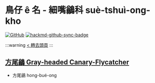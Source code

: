 # 鳥仔 ê 名 - 細嘴鶲科 suè-tshuì-ong-kho

[![GitHub](https://img.shields.io/badge/GitHub-black?logo=github)](https://github.com/siansiansu/tsiau-a-e-mia)
[![hackmd-github-sync-badge](https://hackmd.io/jUTuiYyAS-2IB4NlsWbSUQ/badge)](https://hackmd.io/jUTuiYyAS-2IB4NlsWbSUQ)

:::warning
[< 轉去頭頁](https://hackmd.io/@siansiansu/Hy4VzNvha)
:::

## [方尾鶲 Gray-headed Canary-Flycatcher](https://ebird.org/species/gyhcaf1)

- 方尾鶲 hong-bué-ong
